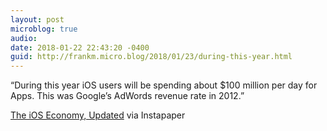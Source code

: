 ```yaml
---
layout: post
microblog: true
audio: 
date: 2018-01-22 22:43:20 -0400
guid: http://frankm.micro.blog/2018/01/23/during-this-year.html
---
```

“During this year iOS users will be spending about $100 million per day for Apps. This was Google’s AdWords revenue rate in 2012.”

[The iOS Economy, Updated](http://www.asymco.com/2018/01/08/the-ios-economy-updated/) via Instapaper
